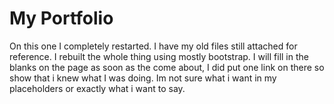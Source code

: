 # My Portfolio

On this one I completely restarted. I have my old files still attached for reference. I rebuilt the whole thing using mostly bootstrap. I will fill in the blanks on the page as soon as the come about, I did put one link on there so show that i knew what I was doing. Im not sure what i want in my placeholders or exactly what i want to say.